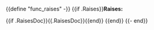 {{define "func_raises" -}}
{{if .Raises}}**Raises:**

{{if .RaisesDoc}}{{.RaisesDoc}}{{end}}
{{end}}
{{- end}}
